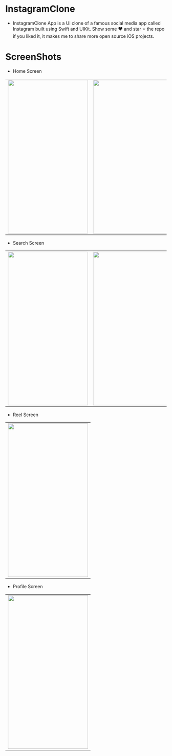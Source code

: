 # InstagramClone
* InstagramClone App is a UI clone of a famous social media app called Instagram built using Swift and UIKit. Show some ❤️ and star ⭐ the repo if you liked it, it makes me to share more open source iOS projects.

# ScreenShots
 * Home Screen
 <table>
  <tr>
    <td><img src="https://user-images.githubusercontent.com/75114840/184351680-5ec79fdc-6890-47f3-8ebc-0196515fba78.png" width=250 height=480></td>
    <td><img src="https://user-images.githubusercontent.com/75114840/184351970-c4e067a4-6841-4472-8271-526bc6de5857.png" width=250 height=480></td>
    <td><img src="https://user-images.githubusercontent.com/75114840/184352176-945ac345-5833-46f7-9091-1ae007944b55.png" width=250 height=480></td>
  </tr>
 </table>
 
  * Search Screen
 <table>
  <tr>
    <td><img src="https://user-images.githubusercontent.com/75114840/184352490-48239c4f-834c-48ea-a842-44538a24e8f7.png" width=250 height=480></td>
    <td><img src="https://user-images.githubusercontent.com/75114840/184352729-e22ca925-c880-46a4-8530-bdbdf549c0bf.png" width=250 height=480></td>
    <td><img src="https://user-images.githubusercontent.com/75114840/184352951-15a0d248-06e1-458c-9f53-123b622b756e.png" width=250 height=480></td>
  </tr>
 </table>
 
 * Reel Screen
 <table>
  <tr>
    <td><img src="https://user-images.githubusercontent.com/75114840/184353413-54a701f1-9b58-49bc-901a-99d3e49c1662.png" width=250 height=480></td>
  </tr>
 </table>
 
 * Profile Screen
 <table>
  <tr>
    <td><img src="https://user-images.githubusercontent.com/75114840/184353792-37866037-e4a9-40ae-b1f1-026b60dce0a4.png" width=250 height=480></td>
  </tr>
 </table>
